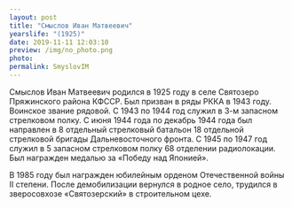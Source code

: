 ```yaml
---
layout: post
title: "Смыслов Иван Матвеевич"
yearslife: "(1925)"
date: 2019-11-11 12:03:10
preview: /img/no_photo.png
photo:
permalink: SmyslovIM
---
```


Смыслов Иван Матвеевич родился в 1925 году в селе Святозеро Пряжинского района КФССР. Был призван в ряды РККА в 1943 году. Воинское звание рядовой. С 1943 по 1944 год служил в 3-м запасном стрелковом полку. С июня 1944 года по декабрь 1944 года был направлен в 8 отдельный стрелковый батальон 18 отдельной стрелковой бригады Дальневосточного фронта. С 1945 по 1947 год служил в 5 запасном стрелковом полку 68 отделении радиолокации. Был награжден медалью за «Победу над Японией».

В 1985 году был награжден юбилейным орденом Отечественной войны II степени. После демобилизации вернулся в родное село, трудился в зверосовхозе «Святозерский» в строительном цехе.
